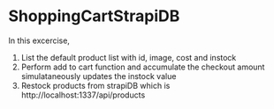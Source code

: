 # ShoppingCartStrapiDB
In this excercise, 
1. List the default product list with id, image, cost and instock
2. Perform add to cart function and accumulate the checkout amount simulataneously updates the instock value
3. Restock products from strapiDB which is http://localhost:1337/api/products 
